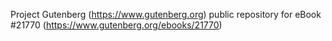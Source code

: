 Project Gutenberg (https://www.gutenberg.org) public repository for eBook #21770 (https://www.gutenberg.org/ebooks/21770)
